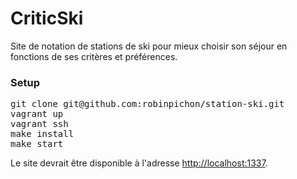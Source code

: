 <h1>CriticSki</h1>
<p>Site de notation de stations de ski pour mieux choisir son séjour en fonctions de ses critères et préférences.</p>
<h3>Setup</h3>
<pre>git clone git@github.com:robinpichon/station-ski.git
vagrant up
vagrant ssh
make install
make start</pre>
<p>Le site devrait être disponible à l'adresse <a href="http://localhost:1337">http://localhost:1337</a>.</p>
</article>
